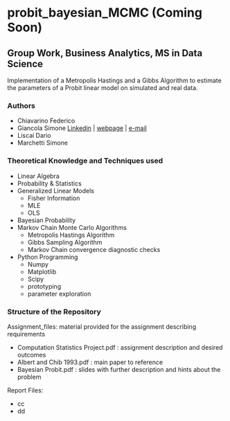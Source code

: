 # probit_bayesian_MCMC (Coming Soon)
## Group Work, Business Analytics, MS in Data Science
Implementation of a Metropolis Hastings and a Gibbs Algorithm to estimate the parameters of a Probit linear model on simulated and real data. 

### Authors
* Chiavarino Federico
* Giancola Simone [Linkedin](https://www.linkedin.com/in/simone-maria-giancola-011465173/) | [webpage](https://simonegiancola09.github.io/) | [e-mail](mailto:simonegiancola09@gmail.com)
* Liscai Dario
* Marchetti Simone

### Theoretical Knowledge and Techniques used
* Linear Algebra
* Probability & Statistics
* Generalized Linear Models
    * Fisher Information
    * MLE
    * OLS
* Bayesian Probability
* Markov Chain Monte Carlo Algorithms
    * Metropolis Hastings Algorithm
    * Gibbs Sampling Algorithm
    * Markov Chain convergence diagnostic checks
* Python Programming
    * Numpy
    * Matplotlib
    * Scipy
    * prototyping
    * parameter exploration

### Structure of the Repository

Assignment_files: material provided for the assignment describing requirements
* Computation Statistics Project.pdf : assignment description and desired outcomes
* Albert and Chib 1993.pdf : main paper to reference
* Bayesian Probit.pdf : slides with further description and hints about the problem

Report Files:
* cc
* dd

